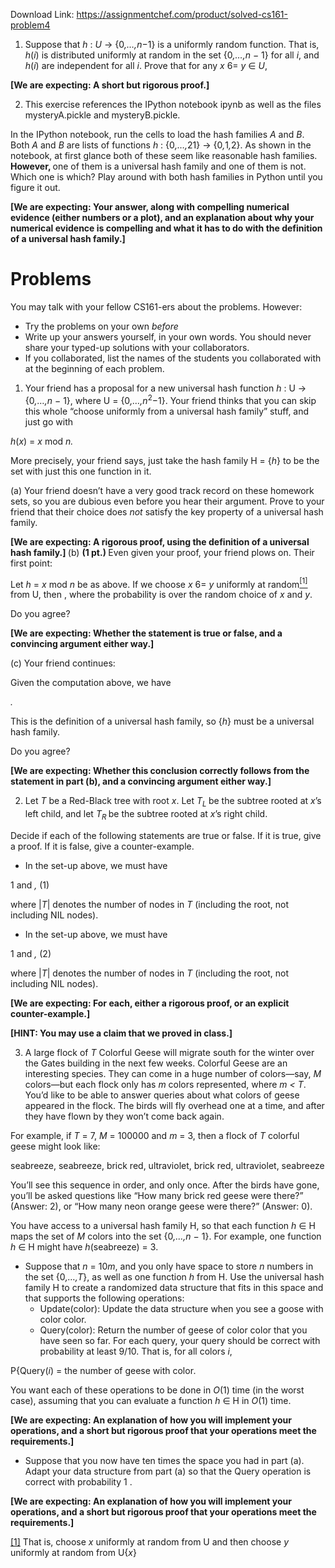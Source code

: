 Download Link: https://assignmentchef.com/product/solved-cs161-problem4
<br>



<ol>

 <li><strong> </strong>Suppose that <em>h </em>: <em>U </em>→ {0<em>,…,n</em>−1} is a uniformly random function. That is, <em>h</em>(<em>i</em>) is distributed uniformly at random in the set {0<em>,…,n </em>− 1} for all <em>i</em>, and <em>h</em>(<em>i</em>) are independent for all <em>i</em>. Prove that for any <em>x </em>6= <em>y </em>∈ <em>U</em>,</li>

</ol>

<strong>[We are expecting: A short but rigorous proof.]</strong>

<ol start="2">

 <li><strong> </strong>This exercise references the IPython notebook ipynb as well as the files mysteryA.pickle and mysteryB.pickle.</li>

</ol>

In the IPython notebook, run the cells to load the hash families <em>A </em>and <em>B</em>. Both <em>A </em>and <em>B </em>are lists of functions <em>h </em>: {0<em>,…,</em>21} → {0<em>,</em>1<em>,</em>2}. As shown in the notebook, at first glance both of these seem like reasonable hash families. <strong>However, </strong>one of them is a universal hash family and one of them is not. Which one is which? Play around with both hash families in Python until you figure it out.

<strong>[We are expecting: Your answer, along with compelling numerical evidence (either numbers or a plot), and an explanation about why your numerical evidence is compelling and what it has to do with the definition of a universal hash family.]</strong>

<h1>Problems</h1>

You may talk with your fellow CS161-ers about the problems. However:

<ul>

 <li>Try the problems on your own <em>before </em></li>

 <li>Write up your answers yourself, in your own words. You should never share your typed-up solutions with your collaborators.</li>

 <li>If you collaborated, list the names of the students you collaborated with at the beginning of each problem.</li>

</ul>

<ol>

 <li><strong> </strong>Your friend has a proposal for a new universal hash function <em>h </em>: U → {0<em>,…,n </em>− 1}, where U = {0<em>,…,n</em><sup>2</sup>−1}. Your friend thinks that you can skip this whole “choose uniformly from a universal hash family” stuff, and just go with</li>

</ol>

<em>h</em>(<em>x</em>) = <em>x </em>mod <em>n.</em>

More precisely, your friend says, just take the hash family H = {<em>h</em>} to be the set with just this one function in it.

(a) <strong> </strong>Your friend doesn’t have a very good track record on these homework sets, so you are dubious even before you hear their argument. Prove to your friend that their choice does <em>not </em>satisfy the key property of a universal hash family.

<strong>[We are expecting: A rigorous proof, using the definition of a universal hash family.] </strong>(b) <strong>(1 pt.) </strong>Even given your proof, your friend plows on. Their first point:

Let <em>h </em>= <em>x </em>mod <em>n </em>be as above. If we choose <em>x </em>6= <em>y </em>uniformly at random<a href="#_ftn1" name="_ftnref1"><sup>[1]</sup></a> from U, then , where the probability is over the random choice of <em>x </em>and <em>y</em>.

Do you agree?

<strong>[We are expecting: Whether the statement is true or false, and a convincing argument either way.]</strong>

(c) <strong> </strong>Your friend continues:

Given the computation above, we have

<em>.</em>

This is the definition of a universal hash family, so {<em>h</em>} must be a universal hash family.

Do you agree?

<strong>[We are expecting: Whether this conclusion correctly follows from the statement in part (b), and a convincing argument either way.]</strong>

<ol start="2">

 <li><strong> </strong>Let <em>T </em>be a Red-Black tree with root <em>x</em>. Let <em>T<sub>L </sub></em>be the subtree rooted at <em>x</em>’s left child, and let <em>T<sub>R </sub></em>be the subtree rooted at <em>x</em>’s right child.</li>

</ol>

Decide if each of the following statements are true or false. If it is true, give a proof. If it is false, give a counter-example.

<ul>

 <li><strong> </strong>In the set-up above, we must have</li>

</ul>

1          and         <em>,                                               </em>(1)

where |<em>T</em>| denotes the number of nodes in <em>T </em>(including the root, not including NIL nodes).

<ul>

 <li><strong> </strong>In the set-up above, we must have</li>

</ul>

1          and         <em>,                                           </em>(2)

where |<em>T</em>| denotes the number of nodes in <em>T </em>(including the root, not including NIL nodes).

<strong>[We are expecting: For each, either a rigorous proof, or an explicit counter-example.]</strong>

<strong>[HINT: You may use a claim that we proved in class.]</strong>

<ol start="3">

 <li>A large flock of <em>T </em>Colorful Geese will migrate south for the winter over the Gates building in the next few weeks. Colorful Geese are an interesting species. They can come in a huge number of colors—say, <em>M </em>colors—but each flock only has <em>m </em>colors represented, where <em>m &lt; T</em>. You’d like to be able to answer queries about what colors of geese appeared in the flock. The birds will fly overhead one at a time, and after they have flown by they won’t come back again.</li>

</ol>

For example, if <em>T </em>= 7, <em>M </em>= 100000 and <em>m </em>= 3, then a flock of <em>T </em>colorful geese might look like:

seabreeze, seabreeze, brick red, ultraviolet, brick red, ultraviolet, seabreeze

You’ll see this sequence in order, and only once. After the birds have gone, you’ll be asked questions like “How many brick red geese were there?” (Answer: 2), or “How many neon orange geese were there?” (Answer: 0).

You have access to a universal hash family H, so that each function <em>h </em>∈ H maps the set of <em>M </em>colors into the set {0<em>,…,n </em>− 1}. For example, one function <em>h </em>∈ H might have <em>h</em>(seabreeze) = 3.

<ul>

 <li><strong> </strong>Suppose that <em>n </em>= 10<em>m</em>, and you only have space to store <em>n </em>numbers in the set {0<em>,…,T</em>}, as well as one function <em>h </em>from H. Use the universal hash family H to create a randomized data structure that fits in this space and that supports the following operations:

  <ul>

   <li>Update(color): Update the data structure when you see a goose with color color.</li>

   <li>Query(color): Return the number of geese of color color that you have seen so far. For each query, your query should be correct with probability at least 9/10. That is, for all colors <em>i</em>,</li>

  </ul></li>

</ul>

P{Query(<em>i</em>) = the number of geese with color<em>.</em>

You want each of these operations to be done in <em>O</em>(1) time (in the worst case), assuming that you can evaluate a function <em>h </em>∈ H in <em>O</em>(1) time.

<strong>[We are expecting: An explanation of how you will implement your operations, and a short but rigorous proof that your operations meet the requirements.]</strong>

<ul>

 <li><strong> </strong>Suppose that you now have ten times the space you had in part (a). Adapt your data structure from part (a) so that the Query operation is correct with probability 1 .</li>

</ul>

<strong>[We are expecting: An explanation of how you will implement your operations, and a short but rigorous proof that your operations meet the requirements.]</strong>

<a href="#_ftnref1" name="_ftn1">[1]</a> That is, choose <em>x </em>uniformly at random from U and then choose <em>y </em>uniformly at random from U{<em>x</em>}
